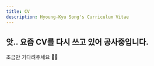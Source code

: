 ```yaml
---
title: CV
description: Hyoung-Kyu Song's Curriculum Vitae
---
```


## 앗.. 요즘 CV를 다시 쓰고 있어 공사중입니다.

조금만 기다려주세요 🙇🏻